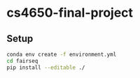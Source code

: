 # cs4650-final-project
## Setup
```bash
conda env create -f environment.yml
cd fairseq
pip install --editable ./
```